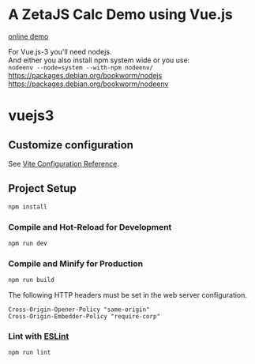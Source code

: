 # A ZetaJS Calc Demo using Vue.js

[online demo](https://zetaoffice.net/demos/vuejs3-ping-tool/)

For Vue.js-3 you'll need nodejs.  
And either you also install npm system wide or you use:  
`nodeenv --node=system --with-npm nodeenv/`  
https://packages.debian.org/bookworm/nodejs  
https://packages.debian.org/bookworm/nodeenv

# vuejs3

## Customize configuration

See [Vite Configuration Reference](https://vitejs.dev/config/).

## Project Setup

```sh
npm install
```

### Compile and Hot-Reload for Development

```sh
npm run dev
```

### Compile and Minify for Production

```sh
npm run build
```

The following HTTP headers must be set in the web server configuration.
```
Cross-Origin-Opener-Policy "same-origin"
Cross-Origin-Embedder-Policy "require-corp"
```

### Lint with [ESLint](https://eslint.org/)

```sh
npm run lint
```
